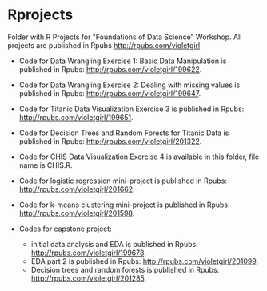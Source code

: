 # Rprojects

Folder with R Projects for "Foundations of Data Science" Workshop. All projects are published in Rpubs http://rpubs.com/violetgirl. 

- Code for Data Wrangling Exercise 1: Basic Data Manipulation is published in Rpubs: http://rpubs.com/violetgirl/199622. 

- Code for Data Wrangling Exercise 2: Dealing with missing values is published in Rpubs: http://rpubs.com/violetgirl/199647. 

- Code for Titanic Data Visualization Exercise 3 is published in Rpubs: http://rpubs.com/violetgirl/199651.  

- Code for Decision Trees and Random Forests for Titanic Data is published in Rpubs: http://rpubs.com/violetgirl/201322.

- Code for CHIS Data Visualization Exercise 4 is available in this folder, file name is CHIS.R. 

- Code for logistic regression mini-project is published in Rpubs: http://rpubs.com/violetgirl/201662. 

- Code for k-means clustering mini-project is published in Rpubs: http://rpubs.com/violetgirl/201598. 

- Codes for capstone project:

  + initial data analysis and EDA is published in Rpubs: http://rpubs.com/violetgirl/199678. 
  + EDA part 2 is published in Rpubs: http://rpubs.com/violetgirl/201099. 
  + Decision trees and random forests is published in Rpubs: http://rpubs.com/violetgirl/201285.

